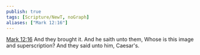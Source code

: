 ```yaml
---
publish: true
tags: [Scripture/NewT, noGraph]
aliases: ["Mark 12:16"]
---
```

[Mark 12:16](https://churchofjesuschrist.org/study/scriptures/nt/mark/12?lang=eng&id=p16#p16) And they brought it. And he saith unto them, Whose is this image and superscription? And they said unto him, Caesar's.
